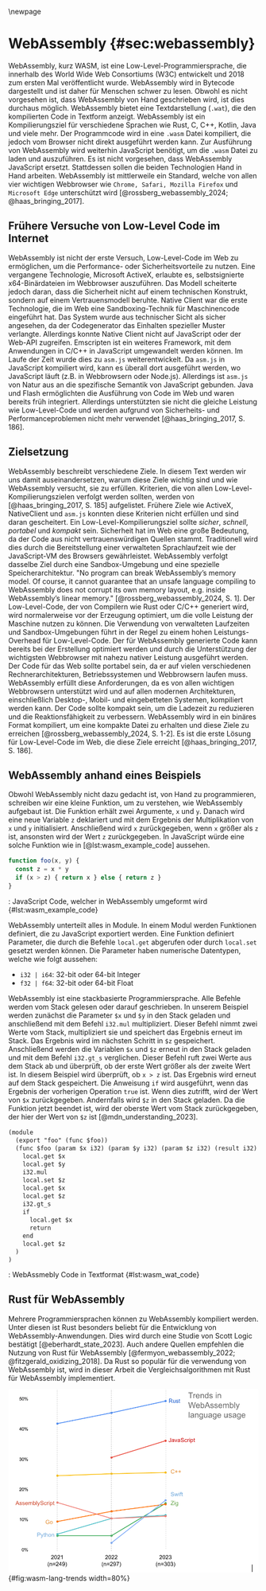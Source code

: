 \newpage    

# WebAssembly {#sec:webassembly}
WebAssembly, kurz WASM, ist eine Low-Level-Programmiersprache, die innerhalb des World Wide Web Consortiums (W3C) entwickelt und 2018 zum ersten Mal veröffentlicht wurde. WebAssembly wird in Bytecode dargestellt und ist daher für Menschen schwer zu lesen. Obwohl es nicht vorgesehen ist, dass WebAssembly von Hand geschrieben wird, ist dies durchaus möglich. WebAssembly bietet eine Textdarstellung (`.wat`), die den kompilierten Code in Textform anzeigt. WebAssembly ist ein Kompilierungsziel für verschiedene Sprachen wie Rust, C, C++, Kotlin, Java und viele mehr. Der Programmcode wird in eine `.wasm` Datei kompiliert, die jedoch vom Browser nicht direkt ausgeführt werden kann. Zur Ausführung von WebAssembly wird weiterhin JavaScript benötigt, um die `.wasm` Datei zu laden und auszuführen. Es ist nicht vorgesehen, dass WebAssembly JavaScript ersetzt. Stattdessen sollen die beiden Technologien Hand in Hand arbeiten. WebAssembly ist mittlerweile ein Standard, welche von allen vier wichtigen Webbrowser wie `Chrome, Safari, Mozilla Firefox` und `Microsoft Edge` unterschützt wird [@rossberg_webassembly_2024; @haas_bringing_2017]. 

## Frühere Versuche von Low-Level Code im Internet
WebAssembly ist nicht der erste Versuch, Low-Level-Code im Web zu ermöglichen, um die Performance- oder Sicherheitsvorteile zu nutzen. Eine vergangene Technologie, Microsoft ActiveX, erlaubte es, selbstsignierte x64-Binärdateien im Webbrowser auszuführen. Das Modell scheiterte jedoch daran, dass die Sicherheit nicht auf einem technischen Konstrukt, sondern auf einem Vertrauensmodell beruhte. Native Client war die erste Technologie, die im Web eine Sandboxing-Technik für Maschinencode eingeführt hat. Das System wurde aus technischer Sicht als sicher angesehen, da der Codegenerator das Einhalten spezieller Muster verlangte. Allerdings konnte Native Client nicht auf JavaScript oder der Web-API zugreifen. Emscripten ist ein weiteres Framework, mit dem Anwendungen in C/C++ in JavaScript umgewandelt werden können. Im Laufe der Zeit wurde dies zu `asm.js` weiterentwickelt. Da `asm.js` in JavaScript kompiliert wird, kann es überall dort ausgeführt werden, wo JavaScript läuft (z.B. in Webbrowsern oder Node.js). Allerdings ist `asm.js` von Natur aus an die spezifische Semantik von JavaScript gebunden. Java und Flash ermöglichten die Ausführung von Code im Web und waren bereits früh integriert. Allerdings unterstützten sie nicht die gleiche Leistung wie Low-Level-Code und werden aufgrund von Sicherheits- und Performanceproblemen nicht mehr verwendet [@haas_bringing_2017, S. 186].

## Zielsetzung
WebAssembly beschreibt verschiedene Ziele. In diesem Text werden wir uns damit auseinandersetzen, warum diese Ziele wichtig sind und wie WebAssembly versucht, sie zu erfüllen. Kriterien, die von allen Low-Level-Kompilierungszielen verfolgt werden sollten, werden von [@haas_bringing_2017, S. 185] aufgelistet. Frühere Ziele wie ActiveX, NativeClient und `asm.js` konnten diese Kriterien nicht erfüllen und sind daran gescheitert. Ein Low-Level-Kompilierungsziel sollte _sicher_, _schnell_, _portabel_ und _kompakt_ sein. Sicherheit hat im Web eine große Bedeutung, da der Code aus nicht vertrauenswürdigen Quellen stammt. Traditionell wird dies durch die Bereitstellung einer verwalteten Sprachlaufzeit wie der JavaScript-VM des Browsers gewährleistet. WebAssembly verfolgt dasselbe Ziel durch eine Sandbox-Umgebung und eine spezielle Speicherarchitektur. "No program can break WebAssembly’s memory model. Of course, it cannot guarantee that an unsafe language compiling to WebAssembly does not corrupt its own memory layout, e.g. inside WebAssembly’s linear memory." [@rossberg_webassembly_2024, S. 1]. Der Low-Level-Code, der von Compilern wie Rust oder C/C++ generiert wird, wird normalerweise vor der Erzeugung optimiert, um die volle Leistung der Maschine nutzen zu können. Die Verwendung von verwalteten Laufzeiten und Sandbox-Umgebungen führt in der Regel zu einem hohen Leistungs-Overhead für Low-Level-Code. Der für WebAssembly generierte Code kann bereits bei der Erstellung optimiert werden und durch die Unterstützung der wichtigsten Webbrowser mit nahezu nativer Leistung ausgeführt werden. Der Code für das Web sollte portabel sein, da er auf vielen verschiedenen Rechnerarchitekturen, Betriebssystemen und Webbrowsern laufen muss. WebAssembly erfüllt diese Anforderungen, da es von allen wichtigen Webbrowsern unterstützt wird und auf allen modernen Architekturen, einschließlich Desktop-, Mobil- und eingebetteten Systemen, kompiliert werden kann. Der Code sollte kompakt sein, um die Ladezeit zu reduzieren und die Reaktionsfähigkeit zu verbessern. WebAssembly wird in ein binäres Format kompiliert, um eine kompakte Datei zu erhalten und diese Ziele zu erreichen [@rossberg_webassembly_2024, S. 1-2]. Es ist die erste Lösung für Low-Level-Code im Web, die diese Ziele erreicht [@haas_bringing_2017, S. 186].

## WebAssembly anhand eines Beispiels
Obwohl WebAssembly nicht dazu gedacht ist, von Hand zu programmieren, schreiben wir eine kleine Funktion, um zu verstehen, wie WebAssembly aufgebaut ist. Die Funktion erhält zwei Argumente, `x` und `y`. Danach wird eine neue Variable `z` deklariert und mit dem Ergebnis der Multiplikation von `x` und `y` initialisiert. Anschließend wird `x` zurückgegeben, wenn `x` größer als `z` ist, ansonsten wird der Wert `z` zurückgegeben. In JavaScript würde eine solche Funktion wie in [@lst:wasm_example_code] aussehen.

```js
function foo(x, y) {
  const z = x * y
  if (x > z) { return x } else { return z }  
}
```
: JavaScript Code, welcher in WebAssembly umgeformt wird {#lst:wasm_example_code}

WebAssembly unterteilt alles in Module. In einem Modul werden Funktionen definiert, die zu JavaScript exportiert werden. Eine Funktion definiert Parameter, die durch die Befehle `local.get` abgerufen oder durch `local.set` gesetzt werden können. Die Parameter haben numerische Datentypen, welche wie folgt aussehen:

- `i32 | i64`: 32-bit oder 64-bit Integer
- `f32 | f64`: 32-bit oder 64-bit Float

WebAssembly ist eine stackbasierte Programmiersprache. Alle Befehle werden vom Stack gelesen oder darauf geschrieben. In unserem Beispiel werden zunächst die Parameter `$x` und `$y` in den Stack geladen und anschließend mit dem Befehl `i32.mul` multipliziert. Dieser Befehl nimmt zwei Werte vom Stack, multipliziert sie und speichert das Ergebnis erneut im Stack. Das Ergebnis wird im nächsten Schritt in `$z` gespeichert. Anschließend werden die Variablen `$x` und `$z` erneut in den Stack geladen und mit dem Befehl `i32.gt_s` verglichen. Dieser Befehl ruft zwei Werte aus dem Stack ab und überprüft, ob der erste Wert größer als der zweite Wert ist. In diesem Beispiel wird überprüft, ob `x > z` ist. Das Ergebnis wird erneut auf dem Stack gespeichert. Die Anweisung `if` wird ausgeführt, wenn das Ergebnis der vorherigen Operation `true` ist. Wenn dies zutrifft, wird der Wert von `$x` zurückgegeben. Andernfalls wird `$z` in den Stack geladen. Da die Funktion jetzt beendet ist, wird der oberste Wert vom Stack zurückgegeben, der hier der Wert von `$z` ist [@mdn_understanding_2023].

```wasm
(module
  (export "foo" (func $foo))
  (func $foo (param $x i32) (param $y i32) (param $z i32) (result i32)
    local.get $x
    local.get $y
    i32.mul
    local.set $z
    local.get $x
    local.get $z
    i32.gt_s
    if
      local.get $x
      return
    end
    local.get $z
  )
)
```
: WebAssmebly Code in Textformat {#lst:wasm_wat_code}

## Rust für WebAssembly
Mehrere Programmiersprachen können zu WebAssembly kompiliert werden. Unter diesen ist Rust besonders beliebt für die Entwicklung von WebAssembly-Anwendungen. Dies wird durch eine Studie von Scott Logic bestätigt [@eberhardt_state_2023]. Auch andere Quellen empfehlen die Nutzung von Rust für WebAssembly [@fermyon_webassembly_2022; @fitzgerald_oxidizing_2018]. Da Rust so populär für die verwendung von WebAssembly ist, wird in dieser Arbeit die Vergleichsalgorithmen mit Rust für WebAssembly implementiert.

![Trends in der WebAssmebly Nutzung @eberhardt_state_2023](./img/wasm-language-usage-trends.png){#fig:wasm-lang-trends width=80%}


